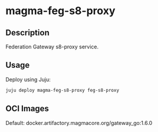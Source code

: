 # magma-feg-s8-proxy

## Description

Federation Gateway s8-proxy service.

## Usage

Deploy using Juju:

```bash
juju deploy magma-feg-s8-proxy feg-s8-proxy
```

## OCI Images

Default: docker.artifactory.magmacore.org/gateway_go:1.6.0
